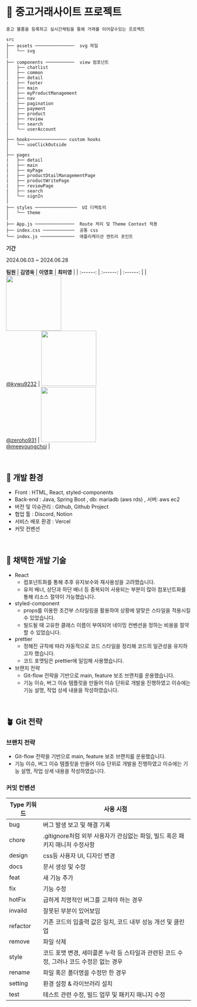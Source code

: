 # 🛒 중고거래사이트 프로젝트

```
중고 물품을 등록하고 실시간채팅을 통해 거래를 이어갈수있는 프로젝트
```

```
src
├── assets ───────────────  svg 파일
│   └── svg
│
├── components ───────────  view 컴포넌트
│   ├── chatlist
│   ├── common
│   ├── detail
|   ├── footer
│   ├── main
│   ├── myProductManagement
│   ├── nav
|   ├── pagination
│   ├── payment
│   ├── product
│   ├── review
|   ├── search
│   └── userAccount
│
├── hooks────────────── custom hooks
│   └── useClickOutside
│
├── pages 
|   ├── detail
|   ├── main
|   ├── myPage
|   ├── productDtailManagementPage
|   ├── productWritePage
|   ├── reviewPage
|   ├── search
│   └── signIn
│
├── styles ────────────────  UI 디렉토리
│   └── theme 
│
├── App.js ───────────────  Route 처리 및 Theme Context 적용
├── index.css ────────────  공통 css
└── index.js ─────────────  애플리케이션 엔트리 포인트

```


**기간**

2024.06.03 ~ 2024.06.28

**팀원**
| **김영욱** | **이영호** | **최미영** | 
| :------: |  :------: | :------: | 
| [<img src="https://github.com/SuperCoding24/fe01_naverwebtoon/assets/101804857/8f42d59b-0745-42fb-9b32-59a5bb634856" height=150 width=150> <br/> @kywu9232](https://github.com/kywu9232) | [<img src="https://github.com/SuperCoding24/fe01_naverwebtoon/assets/101804857/917191c8-73ab-4a99-9af9-be16c5d9b08e" height=150 width=150> <br/> @zeroho931](https://github.com/zeroho931) | [<img src="https://github.com/SuperCoding24/fe01_naverwebtoon/assets/101804857/508f7584-3fc8-4a94-b535-9cc7257f6ee7" height=150 width=150> <br/> @meeyoungchoi](https://github.com/meeyoungchoi-front-dev) |


<br />

## **🌳 개발 환경**

- Front : HTML, React, styled-components
- Back-end : Java, Spring Boot , db: mariadb (aws rds) , 서버: aws ec2
- 버전 및 이슈관리 : Github, Github Project
- 협업 툴 : Discord, Notion
- 서비스 배포 환경 : Vercel
- 커밋 컨벤션
  
<br />

## **🔎 채택한 개발 기술**

- React
    - 컴포넌트화를 통해 추후 유지보수와 재사용성을 고려했습니다.
    - 유저 배너, 상단과 하단 배너 등 중복되어 사용되는 부분이 많아 컴포넌트화를 통해 리소스 절약이 가능했습니다.
- styled-component
    - props를 이용한 조건부 스타일링을 활용하여 상황에 알맞은 스타일을 적용시킬 수 있었습니다.
    - 빌드될 때 고유한 클래스 이름이 부여되어 네이밍 컨벤션을 정하는 비용을 절약할 수 있었습니다.
- prettier
    - 정해진 규칙에 따라 자동적으로 코드 스타일을 정리해 코드의 일관성을 유지하고자 했습니다.
    - 코드 포맷팅은 prettier에 일임해 사용했습니다.
- 브랜치 전략
    - Git-flow 전략을 기반으로 main, feature 보조 브랜치를 운용했습니다.
    - 기능 이슈, 버그 이슈 템플릿을 만들어 이슈 단위로 개발을 진행하였고 이슈에는 기능 설명, 작업 상세 내용을 작성하였습니다.
 
<br /> 

## **🪴 Git 전략**

### 브랜치 전략

- Git-flow 전략을 기반으로 main, feature 보조 브랜치를 운용했습니다.
- 기능 이슈, 버그 이슈 템플릿을 만들어 이슈 단위로 개발을 진행하였고 이슈에는 기능 설명, 작업 상세 내용을 작성하였습니다.
  


### 커밋 컨벤션

| Type 키워드 | 사용 시점 |
| --- | --- |
| bug | 버그 발생 보고 및 해결 기록 |
| chore | .gitignore처럼 외부 사용자가 관심없는 파일, 빌드 혹은 패키지 매니저 수정사항 |
| design | css등 사용자 UI, 디자인 변경 |
| docs | 문서 생성 및 수정 |
| feat | 새 기능 추가 |
| fix | 기능 수정 |
| hotFix | 급하게 치명적인 버그를 고쳐야 하는 경우 |
| invaild | 잘못된 부분이 있어보임 |
| refactor | 기존 코드의 입출력 값은 일치, 코드 내부 성능 개선 및 클린업 |
| remove | 파일 삭제 |
| style | 코드 포맷 변경, 세미콜론 누락 등 스타일과 관련된 코드 수정, 그러나 코드 수정은 없는 경우 |
| rename | 파일 혹은 폴더명을 수정만 한 경우 |
| setting | 환경 설정 & 라이브러리 설치 |
| test | 테스트 관련 수정, 빌드 업무 및 패키지 매니지 수정 |

<br />

